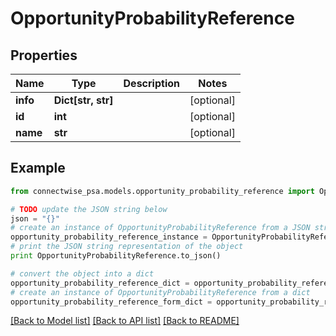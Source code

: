 # OpportunityProbabilityReference


## Properties
Name | Type | Description | Notes
------------ | ------------- | ------------- | -------------
**info** | **Dict[str, str]** |  | [optional] 
**id** | **int** |  | [optional] 
**name** | **str** |  | [optional] 

## Example

```python
from connectwise_psa.models.opportunity_probability_reference import OpportunityProbabilityReference

# TODO update the JSON string below
json = "{}"
# create an instance of OpportunityProbabilityReference from a JSON string
opportunity_probability_reference_instance = OpportunityProbabilityReference.from_json(json)
# print the JSON string representation of the object
print OpportunityProbabilityReference.to_json()

# convert the object into a dict
opportunity_probability_reference_dict = opportunity_probability_reference_instance.to_dict()
# create an instance of OpportunityProbabilityReference from a dict
opportunity_probability_reference_form_dict = opportunity_probability_reference.from_dict(opportunity_probability_reference_dict)
```
[[Back to Model list]](../README.md#documentation-for-models) [[Back to API list]](../README.md#documentation-for-api-endpoints) [[Back to README]](../README.md)


